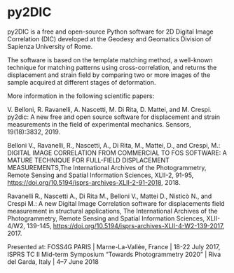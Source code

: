 # py2DIC


py2DIC is a free and open-source Python software for 2D Digital Image Correlation (DIC) developed at the Geodesy and Geomatics Division of Sapienza University of Rome.

The software is based on the template matching method, a well-known technique for matching patterns using
cross-correlation, and returns the displacement and strain field by comparing 
two or more images of the sample acquired at different stages of deformation.

More information in the following scientific papers:

V. Belloni, R. Ravanelli, A. Nascetti, M. Di Rita, D. Mattei, and M. Crespi. py2dic: A new free and open source software for displacement and strain measurements in the field of experimental mechanics. Sensors, 19(18):3832, 2019.

Belloni V., Ravanelli, R., Nascetti, A., Di Rita, M., Mattei, D., and Crespi, M.: DIGITAL IMAGE CORRELATION FROM COMMERCIAL TO FOS SOFTWARE: A MATURE TECHNIQUE FOR FULL-FIELD DISPLACEMENT MEASUREMENTS,The International Archives of the Photogrammetry, Remote Sensing and Spatial Information Sciences, XLII-2, 91-95, 
https://doi.org/10.5194/isprs-archives-XLII-2-91-2018, 2018. 

Ravanelli R., Nascetti A., Di Rita M., Belloni V., Mattei D., Nisticò N., and Crespi M.: A new Digital Image Correlation software for displacements field measurement in structural applications, The International Archives of the Photogrammetry, Remote Sensing and Spatial Information Sciences, XLII-4/W2, 139-145,
https://doi.org/10.5194/isprs-archives-XLII-4-W2-139-2017, 2017.

Presented at: FOSS4G PARIS | Marne-La-Vallée, France | 18-22 July 2017, 
              ISPRS TC II Mid-term Symposium “Towards Photogrammetry 2020” | Riva del Garda, Italy | 4–7 June 2018
